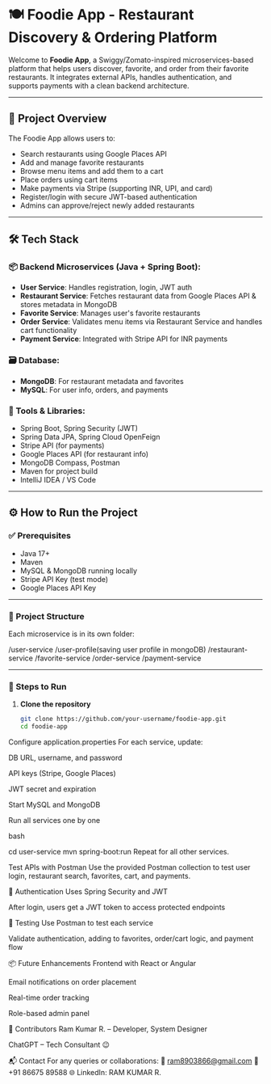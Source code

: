
# 🍽️ Foodie App - Restaurant Discovery & Ordering Platform

Welcome to **Foodie App**, a Swiggy/Zomato-inspired microservices-based platform that helps users discover, favorite, and order from their favorite restaurants. It integrates external APIs, handles authentication, and supports payments with a clean backend architecture.

---

## 🚀 Project Overview

The Foodie App allows users to:

- Search restaurants using Google Places API
- Add and manage favorite restaurants
- Browse menu items and add them to a cart
- Place orders using cart items
- Make payments via Stripe (supporting INR, UPI, and card)
- Register/login with secure JWT-based authentication
- Admins can approve/reject newly added restaurants

---

## 🛠️ Tech Stack

### 📦 Backend Microservices (Java + Spring Boot):
- **User Service**: Handles registration, login, JWT auth
- **Restaurant Service**: Fetches restaurant data from Google Places API & stores metadata in MongoDB
- **Favorite Service**: Manages user's favorite restaurants
- **Order Service**: Validates menu items via Restaurant Service and handles cart functionality
- **Payment Service**: Integrated with Stripe API for INR payments

### 🗃️ Database:
- **MongoDB**: For restaurant metadata and favorites
- **MySQL**: For user info, orders, and payments

### 🔧 Tools & Libraries:
- Spring Boot, Spring Security (JWT)
- Spring Data JPA, Spring Cloud OpenFeign
- Stripe API (for payments)
- Google Places API (for restaurant info)
- MongoDB Compass, Postman
- Maven for project build
- IntelliJ IDEA / VS Code

---

## ⚙️ How to Run the Project

### ✅ Prerequisites
- Java 17+
- Maven
- MySQL & MongoDB running locally
- Stripe API Key (test mode)
- Google Places API Key

---

### 📁 Project Structure

Each microservice is in its own folder:

/user-service
/user-profile(saving user profile in mongoDB)
/restaurant-service
/favorite-service
/order-service
/payment-service



---

### 🔄 Steps to Run

1. **Clone the repository**
   ```bash
   git clone https://github.com/your-username/foodie-app.git
   cd foodie-app
Configure application.properties
For each service, update:

DB URL, username, and password

API keys (Stripe, Google Places)

JWT secret and expiration

Start MySQL and MongoDB

Run all services one by one

bash

cd user-service
mvn spring-boot:run
Repeat for all other services.

Test APIs with Postman
Use the provided Postman collection to test user login, restaurant search, favorites, cart, and payments.

🔐 Authentication
Uses Spring Security and JWT

After login, users get a JWT token to access protected endpoints

🧪 Testing
Use Postman to test each service

Validate authentication, adding to favorites, order/cart logic, and payment flow

📦 Future Enhancements
Frontend with React or Angular

Email notifications on order placement

Real-time order tracking

Role-based admin panel

🤝 Contributors
Ram Kumar R. – Developer, System Designer

ChatGPT – Tech Consultant 😉

📬 Contact
For any queries or collaborations:
📧 ram8903866@gmail.com
📱 +91 86675 89588
🌐 LinkedIn: RAM KUMAR R.
